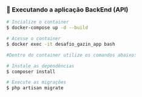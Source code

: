### 🚀 Executando a aplicação BackEnd (API)

```bash
# Incialize o container
$ docker-compose up -d --build

# Acesse o container
$ docker exec -it desafio_gazin_app bash

#Dentro do container utilize os comandos abaixo:

# Instale as dependências
$ composer install

# Execute as migrações
$ php artisan migrate
```

